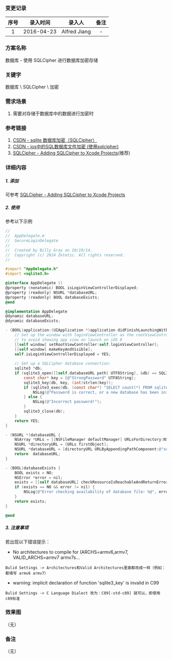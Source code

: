 ### 变更记录

| 序号 | 录入时间 | 录入人 | 备注 |
|:--------:|:--------:|:--------:|:--------:|
| 1 | 2016-04-23 | Alfred Jiang | - |

### 方案名称

数据库 - 使用 SQLCipher 进行数据库加密存储

### 关键字

数据库 \ SQLCipher \ 加密

### 需求场景

1. 需要对存储于数据库中的数据进行加密时

### 参考链接

1. [CSDN - sqlite 数据库加密（SQLCipher）](http://blog.csdn.net/a6472953/article/details/9289447)
2. [CSDN - ios中的SQL数据库文件加密 (使用sqlcipher)](http://blog.csdn.net/kuai0705/article/details/8931996)
3. [SQLCipher - Adding SQLCipher to Xcode Projects](https://www.zetetic.net/sqlcipher/ios-tutorial/)(推荐)

### 详细内容

##### 1. 添加

可参考 [SQLCipher - Adding SQLCipher to Xcode Projects](https://www.zetetic.net/sqlcipher/ios-tutorial/)

##### 2. 使用

参考以下示例

```objectivec
//
//  AppDelegate.m
//  SecureLoginDelegate
//
//  Created by Billy Gray on 10/19/14.
//  Copyright (c) 2014 Zetetic. All rights reserved.
//

#import "AppDelegate.h"
#import <sqlite3.h>

@interface AppDelegate ()
@property (nonatomic) BOOL isLoginViewControllerDisplayed;
@property (readonly) NSURL *databaseURL;
@property (readonly) BOOL databaseExists;
@end

@implementation AppDelegate
@dynamic databaseURL;
@dynamic databaseExists;

- (BOOL)application:(UIApplication *)application didFinishLaunchingWithOptions:(NSDictionary *)launchOptions {
    // Set up the window with loginViewController as the rootViewController for now
    // to avoid showing app view on launch on iOS 8
    [[self window] setRootViewController:self.loginViewController];
    [[self window] makeKeyAndVisible];
    self.isLoginViewControllerDisplayed = YES;
    
    // Set up a SQLCipher database connection:
    sqlite3 *db;
    if (sqlite3_open([[self.databaseURL path] UTF8String], &db) == SQLITE_OK) {
        const char* key = [@"StrongPassword" UTF8String];
        sqlite3_key(db, key, (int)strlen(key));
        if (sqlite3_exec(db, (const char*) "SELECT count(*) FROM sqlite_master;", NULL, NULL, NULL) == SQLITE_OK) {
            NSLog(@"Password is correct, or a new database has been initialized");
        } else {
            NSLog(@"Incorrect password!");
        }
        sqlite3_close(db);
    }
    return YES;
}

- (NSURL *)databaseURL {
    NSArray *URLs = [[NSFileManager defaultManager] URLsForDirectory:NSDocumentDirectory inDomains:NSUserDomainMask];
    NSURL *directoryURL = [URLs firstObject];
    NSURL *databaseURL = [directoryURL URLByAppendingPathComponent:@"secure.db"];
    return  databaseURL;
}

- (BOOL)databaseExists {
    BOOL exists = NO;
    NSError *error = nil;
    exists = [[self databaseURL] checkResourceIsReachableAndReturnError:&error];
    if (exists == NO && error != nil) {
        NSLog(@"Error checking availability of database file: %@", error);
    }
    return exists;
}

@end
```

##### 3. 注意事项

若出现以下错误提示：

* No architectures to compile for (ARCHS=armv6,armv7, VALID_ARCHS=armv7 armv7s...
```
Bulid Settings -> Architectures和Valid Architectures里面都改成一样（例如：都填写 armv6 armv7）
```

* warning: implicit declaration of function 'sqlite3_key' is invalid in C99 
```
Bulid Settings -> C Language Dialect 改为：C89[-std-c89] 就可以，即使用c89标准  
```

### 效果图
（无）

### 备注
（无）